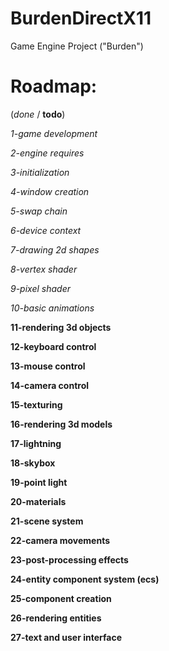 # BurdenDirectX11
Game Engine Project ("Burden")

# **Roadmap:**
(*done* / **todo**)

*1-game development*

*2-engine requires*

*3-initialization*

*4-window creation*

*5-swap chain*

*6-device context*

*7-drawing 2d shapes*

*8-vertex shader*

*9-pixel shader*

*10-basic animations*

**11-rendering 3d objects**

**12-keyboard control**

**13-mouse control**

**14-camera control**

**15-texturing**

**16-rendering 3d models**

**17-lightning**

**18-skybox**

**19-point light**

**20-materials**

**21-scene system**

**22-camera movements**

**23-post-processing effects**

**24-entity component system (ecs)**

**25-component creation**

**26-rendering entities**

**27-text and user interface**
